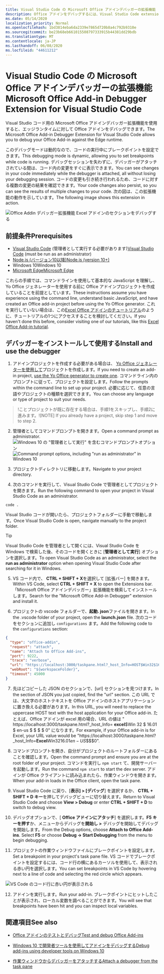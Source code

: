 ```yaml
---
title: Visual Studio Code の Microsoft Office アドインデバッガーの拡張機能
description: Office アドインをデバッグするには、Visual Studio Code extension Microsoft Office アドインデバッガーを使用します。
ms.date: 05/14/2020
localization_priority: Normal
ms.openlocfilehash: 1bd3814eba6da2339e7865d720b8a4c792b9310e
ms.sourcegitcommit: be23b68eb661015508797333915b44381dd29bdb
ms.translationtype: MT
ms.contentlocale: ja-JP
ms.lasthandoff: 06/08/2020
ms.locfileid: "44611212"
---
```

# <a name="microsoft-office-add-in-debugger-extension-for-visual-studio-code"></a><span data-ttu-id="faa72-103">Visual Studio Code の Microsoft Office アドインデバッガーの拡張機能</span><span class="sxs-lookup"><span data-stu-id="faa72-103">Microsoft Office Add-in Debugger Extension for Visual Studio Code</span></span>

<span data-ttu-id="faa72-104">Visual Studio コード用の Microsoft Office アドインデバッガー拡張機能を使用すると、エッジランタイムに対して Office アドインをデバッグできます。</span><span class="sxs-lookup"><span data-stu-id="faa72-104">The Microsoft Office Add-in Debugger Extension for Visual Studio Code allows you to debug your Office Add-in against the Edge runtime.</span></span>

<span data-ttu-id="faa72-105">このデバッグモードは動的なので、コードの実行中にブレークポイントを設定できます。</span><span class="sxs-lookup"><span data-stu-id="faa72-105">This debugging mode is dynamic, allowing you to set breakpoints while code is running.</span></span> <span data-ttu-id="faa72-106">デバッグセッションを失わずに、デバッガーがアタッチされている間は、コード内の変更をすぐに表示できます。</span><span class="sxs-lookup"><span data-stu-id="faa72-106">You can see changes in your code immediately while the debugger is attached, all without losing your debugging session.</span></span> <span data-ttu-id="faa72-107">コードの変更も引き続き行われるため、コードに対する複数の変更の結果を確認できます。</span><span class="sxs-lookup"><span data-stu-id="faa72-107">Your code changes also persist, so you can see the results of multiple changes to your code.</span></span> <span data-ttu-id="faa72-108">次の図は、この拡張機能の動作を示しています。</span><span class="sxs-lookup"><span data-stu-id="faa72-108">The following image shows this extension in action.</span></span>

![Office Addin デバッガー拡張機能 Excel アドインのセクションをデバッグする](../images/vs-debugger-extension-for-office-addins.jpg)

## <a name="prerequisites"></a><span data-ttu-id="faa72-110">前提条件</span><span class="sxs-lookup"><span data-stu-id="faa72-110">Prerequisites</span></span>

- <span data-ttu-id="faa72-111">[Visual Studio Code](https://code.visualstudio.com/) (管理者として実行する必要があります)</span><span class="sxs-lookup"><span data-stu-id="faa72-111">[Visual Studio Code](https://code.visualstudio.com/) (must be run as an administrator)</span></span>
- [<span data-ttu-id="faa72-112">Node.js (バージョン10以降)</span><span class="sxs-lookup"><span data-stu-id="faa72-112">Node.js (version 10+)</span></span>](https://nodejs.org/)
- <span data-ttu-id="faa72-113">Windows 10</span><span class="sxs-lookup"><span data-stu-id="faa72-113">Windows 10</span></span>
- [<span data-ttu-id="faa72-114">Microsoft Edge</span><span class="sxs-lookup"><span data-stu-id="faa72-114">Microsoft Edge</span></span>](https://www.microsoft.com/edge)

<span data-ttu-id="faa72-115">これらの手順では、コマンドラインを使用して基本的な JavaScript を理解し、Yo Office ジェネレーターを使用する前に Office アドインプロジェクトを作成していることを前提としています。</span><span class="sxs-lookup"><span data-stu-id="faa72-115">These instructions assume you have experience using the command line, understand basic JavaScript, and have created an Office add-in project before using the Yo Office generator.</span></span> <span data-ttu-id="faa72-116">これを実行していない場合は、この[Excel Office アドインのチュートリアル](../tutorials/excel-tutorial.md)のように、チュートリアルの1つにアクセスすることを検討してください。</span><span class="sxs-lookup"><span data-stu-id="faa72-116">If you haven't done this before, consider visiting one of our tutorials, like this [Excel Office Add-in tutorial](../tutorials/excel-tutorial.md).</span></span>

## <a name="install-and-use-the-debugger"></a><span data-ttu-id="faa72-117">デバッガーをインストールして使用する</span><span class="sxs-lookup"><span data-stu-id="faa72-117">Install and use the debugger</span></span>

1. <span data-ttu-id="faa72-118">アドインプロジェクトを作成する必要がある場合は、 [Yo Office ジェネレーターを使用して](https://docs.microsoft.com/office/dev/add-ins/quickstarts/excel-quickstart-jquery?tabs=yeomangenerator)プロジェクトを作成します。</span><span class="sxs-lookup"><span data-stu-id="faa72-118">If you need to create an add-in project, [use the Yo Office generator to create one](https://docs.microsoft.com/office/dev/add-ins/quickstarts/excel-quickstart-jquery?tabs=yeomangenerator).</span></span> <span data-ttu-id="faa72-119">コマンドライン内のプロンプトに従って、プロジェクトを設定します。</span><span class="sxs-lookup"><span data-stu-id="faa72-119">Follow the prompts within the command line to set up your project.</span></span> <span data-ttu-id="faa72-120">必要に応じて、任意の言語やプロジェクトの種類を選択できます。</span><span class="sxs-lookup"><span data-stu-id="faa72-120">You can choose any language or type of project to suit your needs.</span></span>

> <span data-ttu-id="faa72-121">!ことプロジェクトが既に存在する場合は、手順1をスキップし、手順2に進みます。</span><span class="sxs-lookup"><span data-stu-id="faa72-121">![NOTE] If you already have a project, skip step 1 and move to step 2.</span></span>

2. <span data-ttu-id="faa72-122">管理者としてコマンドプロンプトを開きます。</span><span class="sxs-lookup"><span data-stu-id="faa72-122">Open a command prompt as administrator.</span></span>
   <span data-ttu-id="faa72-123">![Windows 10 の "管理者として実行" を含むコマンドプロンプトオプション](../images/run-as-administrator-vs-code.jpg)</span><span class="sxs-lookup"><span data-stu-id="faa72-123">![Command prompt options, including "run as administrator" in Windows 10](../images/run-as-administrator-vs-code.jpg)</span></span>

3. <span data-ttu-id="faa72-124">プロジェクトディレクトリに移動します。</span><span class="sxs-lookup"><span data-stu-id="faa72-124">Navigate to your project directory.</span></span>

4. <span data-ttu-id="faa72-125">次のコマンドを実行して、Visual Studio Code で管理者としてプロジェクトを開きます。</span><span class="sxs-lookup"><span data-stu-id="faa72-125">Run the following command to open your project in Visual Studio Code as an administrator.</span></span>

```command&nbsp;line
code .
```

<span data-ttu-id="faa72-126">Visual Studio コードが開いたら、プロジェクトフォルダーに手動で移動します。</span><span class="sxs-lookup"><span data-stu-id="faa72-126">Once Visual Studio Code is open, navigate manually to the project folder.</span></span>

> [!TIP]
> <span data-ttu-id="faa72-127">Visual Studio Code を管理者として開くには、Visual Studio Code を Windows で検索した後、そのコードを開くときに [**管理者として実行**] オプションを選択します。</span><span class="sxs-lookup"><span data-stu-id="faa72-127">To open Visual Studio Code as an administrator, select the **run as administrator** option when opening Visual Studio Code after searching for it in Windows.</span></span>

5. <span data-ttu-id="faa72-128">VS コード内で、 **CTRL + SHIFT + X**を選択して [拡張バー] を開きます。</span><span class="sxs-lookup"><span data-stu-id="faa72-128">Within VS Code, select **CTRL + SHIFT + X** to open the Extensions bar.</span></span> <span data-ttu-id="faa72-129">「Microsoft Office アドインデバッガー」拡張機能を検索してインストールします。</span><span class="sxs-lookup"><span data-stu-id="faa72-129">Search for the "Microsoft Office Add-in Debugger" extension and install it.</span></span>

6. <span data-ttu-id="faa72-130">プロジェクトの vscode フォルダーで、**起動. json**ファイルを開きます。</span><span class="sxs-lookup"><span data-stu-id="faa72-130">In the .vscode folder of your project, open the **launch.json** file.</span></span> <span data-ttu-id="faa72-131">次のコードをセクションに追加し `configurations` ます。</span><span class="sxs-lookup"><span data-stu-id="faa72-131">Add the following code to the `configurations` section:</span></span>

```JSON
{
  "type": "office-addin",
  "request": "attach",
  "name": "Attach to Office Add-ins",
  "port": 9222,
  "trace": "verbose",
  "url": "https://localhost:3000/taskpane.html?_host_Info=HOST$Win32$16.01$en-US$$$$0",
  "webRoot": "${workspaceFolder}",
  "timeout": 45000
}
```

7. <span data-ttu-id="faa72-132">先ほどコピーした JSON のセクションで、[url] セクションを見つけます。</span><span class="sxs-lookup"><span data-stu-id="faa72-132">In the section of JSON you just copied, find the "url" section.</span></span> <span data-ttu-id="faa72-133">この URL では、大文字のホストテキストを Office アドインのホストアプリケーションに置き換える必要があります。</span><span class="sxs-lookup"><span data-stu-id="faa72-133">In this URL, you will need to replace the uppercase HOST text with the host application for your Office add-in.</span></span> <span data-ttu-id="faa72-134">たとえば、Office アドインが excel 用の場合、URL の値は " https://localhost:3000/taskpane.html?_host_Info= <strong>excel</strong>$Win 32 $ 16.01 $ en-us $ \$ \$ \$ 0" になります。</span><span class="sxs-lookup"><span data-stu-id="faa72-134">For example, if your Office add-in is for Excel, your URL value would be "https://localhost:3000/taskpane.html?_host_Info=<strong>Excel</strong>$Win32$16.01$en-US$\$\$\$0".</span></span>

8. <span data-ttu-id="faa72-135">コマンドプロンプトを開き、自分がプロジェクトのルートフォルダーにあることを確認します。</span><span class="sxs-lookup"><span data-stu-id="faa72-135">Open the command prompt and ensure you are at the root folder of your project.</span></span> <span data-ttu-id="faa72-136">コマンドを実行し `npm start` て、開発サーバーを起動します。</span><span class="sxs-lookup"><span data-stu-id="faa72-136">Run the command `npm start` to start the dev server.</span></span> <span data-ttu-id="faa72-137">アドインが Office クライアントに読み込まれたら、作業ウィンドウを開きます。</span><span class="sxs-lookup"><span data-stu-id="faa72-137">When your add-in loads in the Office client, open the task pane.</span></span>

9. <span data-ttu-id="faa72-138">Visual Studio Code に戻り、[**表示] > [デバッグ**] を選択するか、 **CTRL + SHIFT + D キー**を押してデバッグビューに切り替えます。</span><span class="sxs-lookup"><span data-stu-id="faa72-138">Return to Visual Studio Code and choose **View > Debug** or enter **CTRL + SHIFT + D** to switch to debug view.</span></span>

10. <span data-ttu-id="faa72-139">デバッグオプションで、[ **Office アドインにアタッチ**] を選択します。**F5 キーを押す**か、メニューからデバッグを**開始し >** デバッグを開始してデバッグを開始します。</span><span class="sxs-lookup"><span data-stu-id="faa72-139">From the Debug options, choose **Attach to Office Add-ins**. Select **F5** or choose **Debug -> Start Debugging** from the menu to begin debugging.</span></span>

11. <span data-ttu-id="faa72-140">プロジェクトの作業ウィンドウファイルにブレークポイントを設定します。</span><span class="sxs-lookup"><span data-stu-id="faa72-140">Set a breakpoint in your project's task pane file.</span></span> <span data-ttu-id="faa72-141">VS コードでブレークポイントを設定するには、コード行の横にあるカーソルを使用して、表示される赤い円を選択します。</span><span class="sxs-lookup"><span data-stu-id="faa72-141">You can set breakpoints in VS Code by hovering next to a line of code and selecting the red circle which appears.</span></span>

![VS Code のコード行に赤い円が表示される](../images/set-breakpoint.jpg)

12. <span data-ttu-id="faa72-143">アドインを実行します。</span><span class="sxs-lookup"><span data-stu-id="faa72-143">Run your add-in.</span></span> <span data-ttu-id="faa72-144">ブレークポイントにヒットしたことが表示され、ローカル変数を調べることができます。</span><span class="sxs-lookup"><span data-stu-id="faa72-144">You will see that breakpoints have been hit and you can inspect local variables.</span></span>

## <a name="see-also"></a><span data-ttu-id="faa72-145">関連項目</span><span class="sxs-lookup"><span data-stu-id="faa72-145">See also</span></span>

* [<span data-ttu-id="faa72-146">Office アドインのテストとデバッグ</span><span class="sxs-lookup"><span data-stu-id="faa72-146">Test and debug Office Add-ins</span></span>](test-debug-office-add-ins.md)

* [<span data-ttu-id="faa72-147">Windows 10 で開発者ツールを使用してアドインをデバッグする</span><span class="sxs-lookup"><span data-stu-id="faa72-147">Debug add-ins using developer tools on Windows 10</span></span>](debug-add-ins-using-f12-developer-tools-on-windows-10.md)

* [<span data-ttu-id="faa72-148">作業ウィンドウからデバッガーをアタッチする</span><span class="sxs-lookup"><span data-stu-id="faa72-148">Attach a debugger from the task pane</span></span>](attach-debugger-from-task-pane.md)
